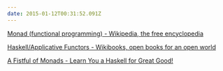 ```yaml
---
date: 2015-01-12T00:31:52.091Z
---
```

[Monad (functional programming) - Wikipedia, the free encyclopedia](http://en.wikipedia.org/wiki/Monad_(functional_programming))

[Haskell/Applicative Functors - Wikibooks, open books for an open world](http://en.wikibooks.org/wiki/Haskell/Applicative_Functors)

[A Fistful of Monads - Learn You a Haskell for Great Good!](http://learnyouahaskell.com/a-fistful-of-monads)

